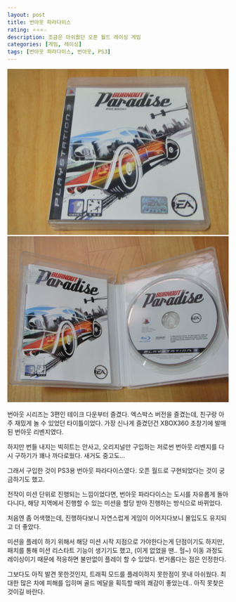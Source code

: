 ```yaml
---
layout: post
title: 번아웃 파라다이스
rating: ⭐️⭐️⭐️☆
description: 조금은 아쉬웠던 오픈 월드 레이싱 게임
categories: [게임, 레이싱]
tags: [번아웃 파라다이스, 번아웃, PS3]
---
```


![sf4](../../images/2009/burnout_paradise_01.jpeg)
![sf4](../../images/2009/burnout_paradise_02.jpeg)

번아웃 시리즈는 3편인 테이크 다운부터 즐겼다. 엑스박스 버전을 즐겼는데, 친구랑 아주 재밌게 놀 수 있었던 타이틀이었다. 가장 신나게 즐겼던건 XBOX360 초창기에 발매된 번아웃 리벤지였다.

하지만 번들 내지는 빅히트는 안사고, 오리지널만 구입하는 저로썬 번아웃 리벤지를 다시 구하기가 꽤나 까다로웠다. 새거도 중고도...

그래서 구입한 것이 PS3용 번아웃 파라다이스였다. 오픈 월드로 구현되었다는 것이 궁금하기도 했고.

전작이 미션 단위로 진행되는 느낌이었다면, 번아웃 파라다이스는 도시를 자유롭게 돌아다니다, 해당 지역에서 진행할 수 있는 미션을 할당 받아 진행하는 방식으로 바뀌었다.

처음엔 좀 어색했는데, 진행하다보니 자연스럽게 게임이 이어지다보니 몰입도도 유지되고 더 좋았다.

미션을 플레이 하기 위해서 해당 미션 시작 지점으로 가야한다는게 단점이기도 하지만, 패치를 통해 미션 리스타트 기능이 생기기도 했고, (이게 없었을 땐.. 헐~) 이동 과정도 레이싱이기 때문에 적응하면 불만없이 플레이 할 수 있었다. 번거롭다는 점은 인정한다.

그보다도 아직 발견 못한것인지, 트래픽 모드를 플레이하지 못한점이 못내 아쉬웠다. 최대한 많은 차에 피해를 입히며 골드 메달을 획득할 때의 쾌감이 좋았는데.. 아직 못찾은 것이길 바란다.